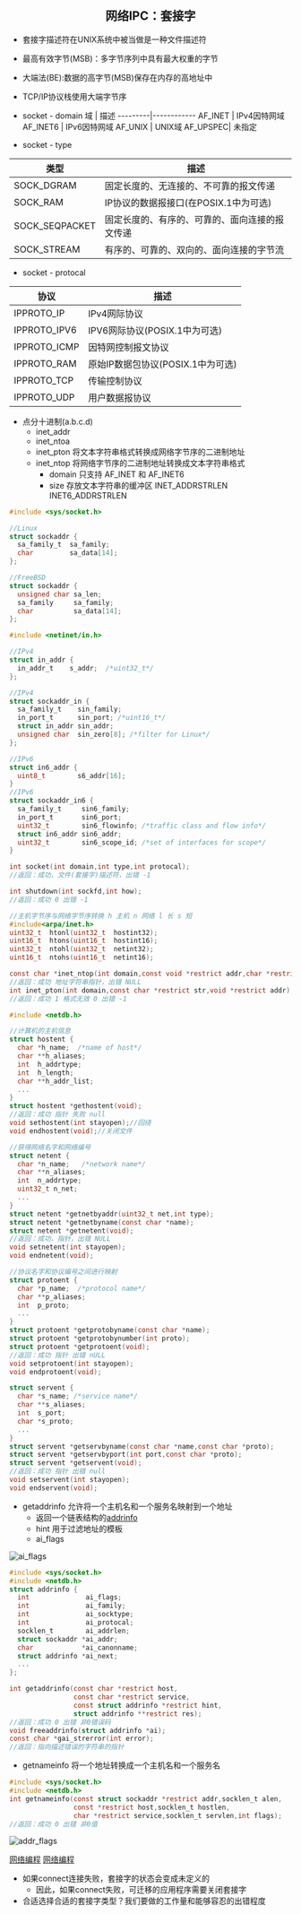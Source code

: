 ## <center>网络IPC：套接字</center>
* 套接字描述符在UNIX系统中被当做是一种文件描述符
* 最高有效字节(MSB)：多字节序列中具有最大权重的字节
* 大端法(BE):数据的高字节(MSB)保存在内存的高地址中
* TCP/IP协议栈使用大端字节序

* socket - domain
   域    |    描述
---------|------------
AF_INET  | IPv4因特网域
AF_INET6 | IPv6因特网域
AF_UNIX  | UNIX域
AF_UPSPEC| 未指定

* socket - type

类型           | 描述
---------------|-----------------------------------
SOCK_DGRAM     | 固定长度的、无连接的、不可靠的报文传递
SOCK_RAM       | IP协议的数据报接口(在POSIX.1中为可选)
SOCK_SEQPACKET | 固定长度的、有序的、可靠的、面向连接的报文传递
SOCK_STREAM    | 有序的、可靠的、双向的、面向连接的字节流

* socket - protocal

协议          | 描述
-------------|-----------
IPPROTO_IP   | IPv4网际协议
IPPROTO_IPV6 | IPV6网际协议(POSIX.1中为可选)
IPPROTO_ICMP | 因特网控制报文协议
IPPROTO_RAM  | 原始IP数据包协议(POSIX.1中为可选)
IPPROTO_TCP  | 传输控制协议
IPPROTO_UDP  | 用户数据报协议

* 点分十进制(a.b.c.d) 
  - inet_addr 
  - inet_ntoa
  - inet_pton 将文本字符串格式转换成网络字节序的二进制地址
  - inet_ntop 将网络字节序的二进制地址转换成文本字符串格式
    - domain 只支持 AF_INET 和 AF_INET6
    - size   存放文本字符串的缓冲区 INET_ADDRSTRLEN  INET6_ADDRSTRLEN

```c
#include <sys/socket.h>

//Linux
struct sockaddr {
  sa_family_t  sa_family;
  char         sa_data[14];
};

//FreeBSD
struct sockaddr {
  unsigned char sa_len;
  sa_family     sa_family;
  char          sa_data[14];
};

#include <netinet/in.h>

//IPv4
struct in_addr {
  in_addr_t    s_addr;  /*uint32_t*/
};

//IPv4
struct sockaddr_in {
  sa_family_t    sin_family;
  in_port_t      sin_port; /*uint16_t*/
  struct in_addr sin_addr;
  unsigned char  sin_zero[8]; /*filter for Linux*/
};

//IPv6
struct in6_addr {
  uint8_t        s6_addr[16];
}
//IPv6
struct sockaddr_in6 {
  sa_family_t     sin6_family;
  in_port_t       sin6_port;
  uint32_t        sin6_flowinfo; /*traffic class and flow info*/
  struct in6_addr sin6_addr;
  uint32_t        sin6_scope_id; /*set of interfaces for scope*/
}

int socket(int domain,int type,int protocal);
//返回：成功，文件(套接字)描述符，出错 -1

int shutdown(int sockfd,int how);
//返回：成功 0 出错 -1

//主机字节序与网络字节序转换 h 主机 n 网络 l 长 s 短
#include<arpa/inet.h>
uint32_t  htonl(uint32_t  hostint32);
uint16_t  htons(uint16_t  hostint16);
uint32_t  ntohl(uint32_t  netint32);
uint16_t  ntohs(uint16_t  netint16);

const char *inet_ntop(int domain,const void *restrict addr,char *restrict str,socklen_t size);
//返回：成功 地址字符串指针，出错 NULL
int inet_pton(int domain,const char *restrict str,void *restrict addr);
//返回：成功 1 格式无效 0 出错 -1

#include <netdb.h>

//计算机的主机信息
struct hostent {
  char *h_name;  /*name of host*/
  char **h_aliases;
  int  h_addrtype;
  int  h_length;
  char **h_addr_list;
  ...
}
struct hostent *gethostent(void);
//返回：成功 指针 失败 null
void sethostent(int stayopen);//回绕
void endhostent(void);//关闭文件

//获得网络名字和网络编号
struct netent {
  char *n_name;   /*network name*/
  char **n_aliases;
  int  n_addrtype;
  uint32_t n_net;
  ...
}
struct netent *getnetbyaddr(uint32_t net,int type);
struct netent *getnetbyname(const char *name);
struct netent *getnetent(void);
//返回：成功，指针，出错 NULL
void setnetent(int stayopen);
void endnetent(void);

//协议名字和协议编号之间进行映射
struct protoent {
  char *p_name;  /*protocol name*/
  char **p_aliases;
  int  p_proto;
  ...
}
struct protoent *getprotobyname(const char *name);
struct protoent *getprotobynumber(int proto);
struct protoent *getprotoent(void);
//返回：成功 指针 出错 nULL
void setprotoent(int stayopen);
void endprotoent(void);

struct servent {
  char *s_name; /*service name*/
  char **s_aliases;
  int  s_port;
  char *s_proto;
  ...
}
struct servent *getservbyname(const char *name,const char *proto);
struct servent *getservbyport(int port,const char *proto);
struct servent *getservent(void);
//返回：成功 指针 出错 null
void setservent(int stayopen);
void endservent(void);

```

* getaddrinfo 允许将一个主机名和一个服务名映射到一个地址
  - 返回一个链表结构的[addrinfo](../../image/getaddrinfo.png)
  - hint 用于过滤地址的模板
  - ai_flags

![ai_flags](../../image/ai_flags.png)

```c
#include <sys/socket.h>
#include <netdb.h>
struct addrinfo {
  int              ai_flags;
  int              ai_family;
  int              ai_socktype;
  int              ai_protocal;
  socklen_t        ai_addrlen;
  struct sockaddr *ai_addr;
  char            *ai_canonname;
  struct addrinfo *ai_next;
  ...
};

int getaddrinfo(const char *restrict host,
                const char *restrict service,
                const struct addrinfo *restrict hint,
                struct addrinfo **restrict res);
//返回：成功 0 出错 非0错误码
void freeaddrinfo(struct addrinfo *ai);
const char *gai_strerror(int error);
//返回：指向描述错误的字符串的指针
```

* getnameinfo 将一个地址转换成一个主机名和一个服务名

```c
#include <sys/socket.h>
#include <netdb.h>
int getnameinfo(const struct sockaddr *restrict addr,socklen_t alen,
                const *restrict host,socklen_t hostlen,
                char *restrict service,socklen_t servlen,int flags);
//返回：成功 0 出错 非0值
```
![addr_flags](../../image/addr_flags.png)



[网络编程](../../tcp-ip/unix网络编程卷1/ch8.md)
[网络编程](../../tcp-ip/unix网络编程卷1/ch14.md)

* 如果connect连接失败，套接字的状态会变成未定义的
  - 因此，如果connect失败，可迁移的应用程序需要关闭套接字
* 合适选择合适的套接字类型？我们要做的工作量和能够容忍的出错程度